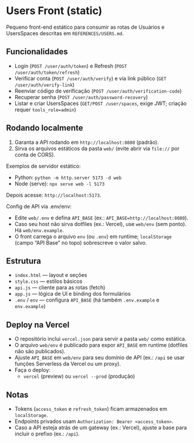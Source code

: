 # Users Front (static)

Pequeno front-end estático para consumir as rotas de Usuários e UsersSpaces descritas em `REFERENCES/USERS.md`.

## Funcionalidades
- Login (`POST /user/auth/token`) e Refresh (`POST /user/auth/token/refresh`)
- Verificar conta (`POST /user/auth/verify`) e via link público (`GET /user/auth/verify-link`)
- Reenviar código de verificação (`POST /user/auth/verification-code`)
- Recuperar senha (`POST /user/auth/password-recovery`)
- Listar e criar UsersSpaces (`GET/POST /user/spaces`, exige JWT; criação requer `tools_role=admin`)

## Rodando localmente
1. Garanta a API rodando em `http://localhost:8080` (padrão).
2. Sirva os arquivos estáticos da pasta `web/` (evite abrir via `file://` por conta de CORS).

Exemplos de servidor estático:
- Python: `python -m http.server 5173 -d web`
- Node (serve): `npx serve web -l 5173`

Depois acesse: `http://localhost:5173`.

Config de API via .env/env:
- Edite `web/.env` e defina `API_BASE` (ex.: `API_BASE=http://localhost:8080`).
- Caso seu host não sirva dotfiles (ex.: Vercel), use `web/env` (sem ponto). Há `web/env.example`.
- O front carrega o arquivo `env` (ou `.env`) em runtime; `localStorage` (campo “API Base” no topo) sobrescreve o valor salvo.

## Estrutura
- `index.html` — layout e seções
- `style.css` — estilos básicos
- `api.js` — cliente para as rotas (fetch)
- `app.js` — lógica de UI e binding dos formulários
 - `.env` / `env` — configura `API_BASE` (há também `.env.example` e `env.example`)

## Deploy na Vercel
- O repositório inclui `vercel.json` para servir a pasta `web/` como estática.
- O arquivo `web/env` é publicado para expor `API_BASE` em runtime (dotfiles não são publicados).
- Ajuste `API_BASE` em `web/env` para seu domínio de API (ex.: `/api` se usar funções Serverless da Vercel ou um proxy).
- Faça o deploy:
  - `vercel` (preview) ou `vercel --prod` (produção)

## Notas
- Tokens (`access_token` e `refresh_token`) ficam armazenados em `localStorage`.
- Endpoints privados usam `Authorization: Bearer <access_token>`.
- Caso a API esteja atrás de um gateway (ex.: Vercel), ajuste a base para incluir o prefixo (ex.: `/api`).
